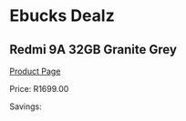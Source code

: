 
# Ebucks Dealz
## Redmi 9A 32GB Granite Grey
[Product Page](https://www.ebucks.com/web/shop/productSelected.do?prodId=1201793988&catId=714947548)

Price: R1699.00

Savings: 


	